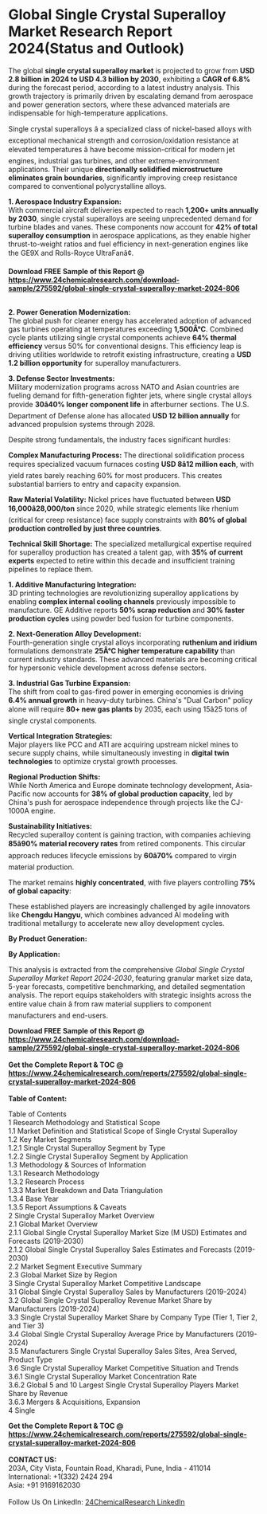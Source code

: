 <h1>Global Single Crystal Superalloy Market Research Report 2024(Status and Outlook)</h1><p>The global <strong>single crystal superalloy market</strong> is projected to grow from <strong>USD 2.8 billion in 2024 to USD 4.3 billion by 2030</strong>, exhibiting a <strong>CAGR of 6.8%</strong> during the forecast period, according to a latest industry analysis. This growth trajectory is primarily driven by escalating demand from aerospace and power generation sectors, where these advanced materials are indispensable for high-temperature applications.</p><p>Single crystal superalloys â a specialized class of nickel-based alloys with exceptional mechanical strength and corrosion/oxidation resistance at elevated temperatures â have become mission-critical for modern jet engines, industrial gas turbines, and other extreme-environment applications. Their unique <strong>directionally solidified microstructure eliminates grain boundaries</strong>, significantly improving creep resistance compared to conventional polycrystalline alloys.</p><p><strong>1. Aerospace Industry Expansion:</strong><br>
With commercial aircraft deliveries expected to reach <strong>1,200+ units annually by 2030</strong>, single crystal superalloys are seeing unprecedented demand for turbine blades and vanes. These components now account for <strong>42% of total superalloy consumption</strong> in aerospace applications, as they enable higher thrust-to-weight ratios and fuel efficiency in next-generation engines like the GE9X and Rolls-Royce UltraFanâ¢.</p><div><b>Download FREE Sample of this Report @ 
            <a href="https://www.24chemicalresearch.com/download-sample/275592/global-single-crystal-superalloy-market-2024-806">
            https://www.24chemicalresearch.com/download-sample/275592/global-single-crystal-superalloy-market-2024-806</a></b></div><br><p><strong>2. Power Generation Modernization:</strong><br>
The global push for cleaner energy has accelerated adoption of advanced gas turbines operating at temperatures exceeding <strong>1,500Â°C</strong>. Combined cycle plants utilizing single crystal components achieve <strong>64% thermal efficiency</strong> versus 50% for conventional designs. This efficiency leap is driving utilities worldwide to retrofit existing infrastructure, creating a <strong>USD 1.2 billion opportunity</strong> for superalloy manufacturers.</p><p><strong>3. Defense Sector Investments:</strong><br>
Military modernization programs across NATO and Asian countries are fueling demand for fifth-generation fighter jets, where single crystal alloys provide <strong>30â40% longer component life</strong> in afterburner sections. The U.S. Department of Defense alone has allocated <strong>USD 12 billion annually</strong> for advanced propulsion systems through 2028.</p><p>Despite strong fundamentals, the industry faces significant hurdles:</p><p><strong>Complex Manufacturing Process:</strong> The directional solidification process requires specialized vacuum furnaces costing <strong>USD 8â12 million each</strong>, with yield rates barely reaching 60% for most producers. This creates substantial barriers to entry and capacity expansion.</p><p><strong>Raw Material Volatility:</strong> Nickel prices have fluctuated between <strong>USD 16,000â28,000/ton</strong> since 2020, while strategic elements like rhenium (critical for creep resistance) face supply constraints with <strong>80% of global production controlled by just three countries</strong>.</p><p><strong>Technical Skill Shortage:</strong> The specialized metallurgical expertise required for superalloy production has created a talent gap, with <strong>35% of current experts</strong> expected to retire within this decade and insufficient training pipelines to replace them.</p><p><strong>1. Additive Manufacturing Integration:</strong><br>
3D printing technologies are revolutionizing superalloy applications by enabling <strong>complex internal cooling channels</strong> previously impossible to manufacture. GE Additive reports <strong>50% scrap reduction</strong> and <strong>30% faster production cycles</strong> using powder bed fusion for turbine components.</p><p><strong>2. Next-Generation Alloy Development:</strong><br>
Fourth-generation single crystal alloys incorporating <strong>ruthenium and iridium</strong> formulations demonstrate <strong>25Â°C higher temperature capability</strong> than current industry standards. These advanced materials are becoming critical for hypersonic vehicle development across defense sectors.</p><p><strong>3. Industrial Gas Turbine Expansion:</strong><br>
The shift from coal to gas-fired power in emerging economies is driving <strong>6.4% annual growth</strong> in heavy-duty turbines. China's "Dual Carbon" policy alone will require <strong>80+ new gas plants</strong> by 2035, each using 15â25 tons of single crystal components.</p><p><strong>Vertical Integration Strategies:</strong><br>
    Major players like PCC and ATI are acquiring upstream nickel mines to secure supply chains, while simultaneously investing in <strong>digital twin technologies</strong> to optimize crystal growth processes.</p><p><strong>Regional Production Shifts:</strong><br>
    While North America and Europe dominate technology development, Asia-Pacific now accounts for <strong>38% of global production capacity</strong>, led by China's push for aerospace independence through projects like the CJ-1000A engine.</p><p><strong>Sustainability Initiatives:</strong><br>
    Recycled superalloy content is gaining traction, with companies achieving <strong>85â90% material recovery rates</strong> from retired components. This circular approach reduces lifecycle emissions by <strong>60â70%</strong> compared to virgin material production.</p><p>The market remains <strong>highly concentrated</strong>, with five players controlling <strong>75% of global capacity</strong>:</p><p>These established players are increasingly challenged by agile innovators like <strong>Chengdu Hangyu</strong>, which combines advanced AI modeling with traditional metallurgy to accelerate new alloy development cycles.</p><p><strong>By Product Generation:</strong></p><p><strong>By Application:</strong></p><p>This analysis is extracted from the comprehensive <em>Global Single Crystal Superalloy Market Report 2024-2030</em>, featuring granular market size data, 5-year forecasts, competitive benchmarking, and detailed segmentation analysis. The report equips stakeholders with strategic insights across the entire value chain â from raw material suppliers to component manufacturers and end-users.</p><div><b>Download FREE Sample of this Report @ 
            <a href="https://www.24chemicalresearch.com/download-sample/275592/global-single-crystal-superalloy-market-2024-806">
            https://www.24chemicalresearch.com/download-sample/275592/global-single-crystal-superalloy-market-2024-806</a></b></div><br><div><b>Get the Complete Report & TOC @ 
            <a href="https://www.24chemicalresearch.com/reports/275592/global-single-crystal-superalloy-market-2024-806">
            https://www.24chemicalresearch.com/reports/275592/global-single-crystal-superalloy-market-2024-806</a></b></div><br>
            <b>Table of Content:</b><p>Table of Contents<br />
1 Research Methodology and Statistical Scope<br />
1.1 Market Definition and Statistical Scope of Single Crystal Superalloy<br />
1.2 Key Market Segments<br />
1.2.1 Single Crystal Superalloy Segment by Type<br />
1.2.2 Single Crystal Superalloy Segment by Application<br />
1.3 Methodology & Sources of Information<br />
1.3.1 Research Methodology<br />
1.3.2 Research Process<br />
1.3.3 Market Breakdown and Data Triangulation<br />
1.3.4 Base Year<br />
1.3.5 Report Assumptions & Caveats<br />
2 Single Crystal Superalloy Market Overview<br />
2.1 Global Market Overview<br />
2.1.1 Global Single Crystal Superalloy Market Size (M USD) Estimates and Forecasts (2019-2030)<br />
2.1.2 Global Single Crystal Superalloy Sales Estimates and Forecasts (2019-2030)<br />
2.2 Market Segment Executive Summary<br />
2.3 Global Market Size by Region<br />
3 Single Crystal Superalloy Market Competitive Landscape<br />
3.1 Global Single Crystal Superalloy Sales by Manufacturers (2019-2024)<br />
3.2 Global Single Crystal Superalloy Revenue Market Share by Manufacturers (2019-2024)<br />
3.3 Single Crystal Superalloy Market Share by Company Type (Tier 1, Tier 2, and Tier 3)<br />
3.4 Global Single Crystal Superalloy Average Price by Manufacturers (2019-2024)<br />
3.5 Manufacturers Single Crystal Superalloy Sales Sites, Area Served, Product Type<br />
3.6 Single Crystal Superalloy Market Competitive Situation and Trends<br />
3.6.1 Single Crystal Superalloy Market Concentration Rate<br />
3.6.2 Global 5 and 10 Largest Single Crystal Superalloy Players Market Share by Revenue<br />
3.6.3 Mergers & Acquisitions, Expansion<br />
4 Single </p><div><b>Get the Complete Report & TOC @ 
            <a href="https://www.24chemicalresearch.com/reports/275592/global-single-crystal-superalloy-market-2024-806">
            https://www.24chemicalresearch.com/reports/275592/global-single-crystal-superalloy-market-2024-806</a></b></div><br><b>CONTACT US:</b><br>
            203A, City Vista, Fountain Road, Kharadi, Pune, India - 411014<br>
            International: +1(332) 2424 294<br>
            Asia: +91 9169162030 <br><br>
            Follow Us On LinkedIn: <a href="https://www.linkedin.com/company/24chemicalresearch/">24ChemicalResearch LinkedIn</a>